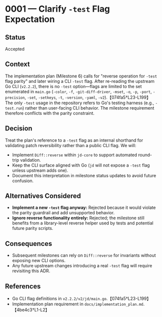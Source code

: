 # 0001 — Clarify `-test` Flag Expectation

## Status
Accepted

## Context
The implementation plan (Milestone 6) calls for "reverse operation for `-test` flag parity" and later wiring a CLI `-test` flag. After re-reading the upstream Go CLI (`v2.2.2`), there is no `-test` option—flags are limited to the set enumerated in `main.go` (`-color`, `-f`, `-git-diff-driver`, `-mset`, `-o`, `-p`, `-port`, `-precision`, `-set`, `-setkeys`, `-t`, `-version`, `-yaml`, `-v2`).【074fa5†L23-L199】 The only `-test` usage in the repository refers to Go's testing harness (e.g., `-test.run`) rather than user-facing CLI behavior. The milestone requirement therefore conflicts with the parity constraint.

## Decision
Treat the plan's reference to a `-test` flag as an internal shorthand for validating patch reversibility rather than a public CLI flag. We will:
- Implement `Diff::reverse` within `jd-core` to support automated round-trip validation.
- Keep the CLI surface aligned with Go (`jd` will not expose a `-test` flag unless upstream adds one).
- Document this interpretation in milestone status updates to avoid future confusion.

## Alternatives Considered
- **Implement a new `-test` flag anyway:** Rejected because it would violate the parity guardrail and add unsupported behavior.
- **Ignore reverse functionality entirely:** Rejected; the milestone still benefits from a library-level reverse helper used by tests and potential future parity scripts.

## Consequences
- Subsequent milestones can rely on `Diff::reverse` for invariants without exposing new CLI options.
- Any future upstream changes introducing a real `-test` flag will require revisiting this ADR.

## References
- Go CLI flag definitions in `v2.2.2/v2/jd/main.go`.【074fa5†L23-L199】
- Implementation plan requirement in `docs/implementation_plan.md`.【4be4c3†L1-L2】
